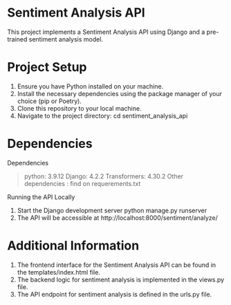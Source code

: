 # Sentiment Analysis API
This project implements a Sentiment Analysis API using Django and a pre-trained sentiment analysis model.

# Project Setup
1. Ensure you have Python installed on your machine.
2. Install the necessary dependencies using the package manager of your choice (pip or Poetry).
3. Clone this repository to your local machine.
4. Navigate to the project directory:
            cd sentiment_analysis_api


# Dependencies
Dependencies
  > python: 3.9.12
  > Django: 4.2.2
  > Transformers: 4.30.2
  > Other dependencies : find on requerements.txt

Running the API Locally
  1. Start the Django development server
      python manage.py runserver
  2. The API will be accessible at http://localhost:8000/sentiment/analyze/

# Additional Information
 1. The frontend interface for the Sentiment Analysis API can be found in the templates/index.html file.
 2. The backend logic for sentiment analysis is implemented in the views.py file.
 3. The API endpoint for sentiment analysis is defined in the urls.py file.
